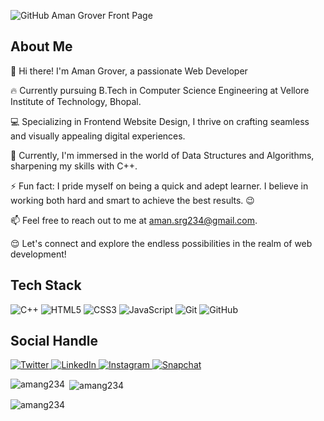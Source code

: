 ![GitHub Aman Grover Front Page](https://github.com/amang234/amang234/assets/60424294/712f9bbb-c55e-4acb-b7c4-8126361cebc3)

## About Me
👋 Hi there! I'm Aman Grover, a passionate Web Developer 

🔥 Currently pursuing B.Tech in Computer Science Engineering at Vellore Institute of Technology, Bhopal.

💻 Specializing in Frontend Website Design, I thrive on crafting seamless and visually appealing digital experiences.

🔭 Currently, I'm immersed in the world of Data Structures and Algorithms, sharpening my skills with C++.

⚡ Fun fact: I pride myself on being a quick and adept learner. I believe in working both hard and smart to achieve the best results. 😉

📫 Feel free to reach out to me at aman.srg234@gmail.com. 

😌 Let's connect and explore the endless possibilities in the realm of web development!

## Tech Stack 
<div class="badges-section">
  <img class="badge" src="https://img.shields.io/badge/C++-%2300599C.svg?style=for-the-badge&logo=c%2B%2B&logoColor=white" alt="C++">
  <img class="badge" src="https://img.shields.io/badge/html5-%23E34F26.svg?style=for-the-badge&logo=html5&logoColor=white" alt="HTML5">
  <img class="badge" src="https://img.shields.io/badge/css3-%231572B6.svg?style=for-the-badge&logo=css3&logoColor=white" alt="CSS3">
  <img class="badge" src="https://img.shields.io/badge/javascript-%23323330.svg?style=for-the-badge&logo=javascript&logoColor=%23F7DF1E" alt="JavaScript">
  <img class="badge" src="https://img.shields.io/badge/git-%23F05033.svg?style=for-the-badge&logo=git&logoColor=white" alt="Git">
  <img class="badge" src="https://img.shields.io/badge/github-%23121011.svg?style=for-the-badge&logo=github&logoColor=white" alt="GitHub">
</div>


## Social Handle
<div class="social-section">
  <a href="https://twitter.com/AmanSrg234?t=CTITapbX884ZW_cjNNNfBg&s=08" target="_blank" rel="noopener noreferrer" class="social-badge">
    <img src="https://img.shields.io/badge/Twitter-%231DA1F2.svg?style=for-the-badge&logo=Twitter&logoColor=white" alt="Twitter">
  </a>
  <a href="https://www.linkedin.com/in/aman-grover-966b101b1" target="_blank" rel="noopener noreferrer" class="social-badge">
    <img src="https://img.shields.io/badge/linkedin-%230077B5.svg?style=for-the-badge&logo=linkedin&logoColor=white" alt="LinkedIn">
  </a>
  <a href="https://instagram.com/aman._.grover?igshid=NzMyMjgxZWIzNw==" target="_blank" rel="noopener noreferrer" class="social-badge">
    <img src="https://img.shields.io/badge/instagram-%E4405F.svg?style=for-the-badge&logo=instagram&logoColor=white" alt="Instagram">
  </a>
    <a href="https://www.snapchat.com/add/aman.grover2?share_id=pdSPFGpeJS4&locale=en-GB" target="_blank" rel="noopener noreferrer" class="social-badge">
    <img src="https://img.shields.io/badge/Snapchat-FFFC00.svg?style=for-the-badge&logo=snapchat&logoColor=black" alt="Snapchat">
  </a>
</div>

<p><img align="left" src="https://github-readme-stats.vercel.app/api/top-langs/?username=amang234&layout=compact&hide=html&theme=dark" alt="amang234" /></p>

<p>&nbsp;<img align="center" src="https://github-readme-stats.vercel.app/api?username=amang234&show_icons=true&locale=en&theme=dark" alt="amang234" /></p>

<p><img align="center" src="https://github-readme-streak-stats.herokuapp.com/?user=amang234&theme=dark" alt="amang234" /></p>


